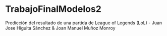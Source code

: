 # TrabajoFinalModelos2
Predicción del resultado de una partida de League of Legends (LoL) -  Juan Jose Higuita Sánchez &amp; Joan Manuel Muñoz Monroy
